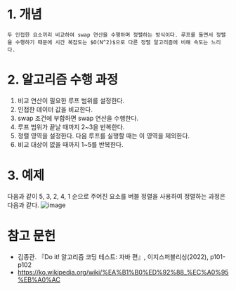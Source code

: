 # 1. 개념
    두 인접한 요소끼리 비교하여 swap 연산을 수행하며 정렬하는 방식이다. 루프를 돌면서 정렬을 수행하기 때문에 시간 복잡도는 $O(N^2)$으로 다른 정렬 알고리즘에 비해 속도는 느리다.

# 2. 알고리즘 수행 과정
1. 비교 연산이 필요한 루프 범위를 설정한다.  
2. 인접한 데이터 값을 비교한다.  
3. swap 조건에 부합하면 swap 연산을 수행한다.  
4. 루프 범위가 끝날 때까지 2~3을 반복한다.  
5. 정렬 영역을 설정한다. 다음 루프를 실행할 때는 이 영역을 제외한다.  
6. 비교 대상이 없을 때까지 1~5를 반복한다.  

# 3. 예제
다음과 같이 5, 3, 2, 4, 1 순으로 주어진 요소를 버블 정렬을 사용하여 정렬하는 과정은 다음과 같다.
![image](https://user-images.githubusercontent.com/62678386/200002448-b1c9fd94-88f4-42bb-94a1-89969f5341d7.png)

# 참고 문헌
- 김종관. 『Do it! 알고리즘 코딩 테스트: 자바 편』, 이지스퍼블리싱(2022), p101-p102
- https://ko.wikipedia.org/wiki/%EA%B1%B0%ED%92%88_%EC%A0%95%EB%A0%AC